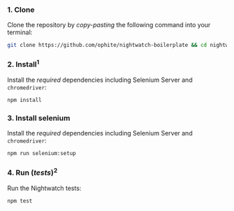 ### 1. Clone

Clone the repository by _copy-pasting_ the following command into your terminal:

```sh
git clone https://github.com/ophite/nightwatch-boilerplate && cd nightwatch-boilerplate
```

### 2. Install<sup>1</sup>

Install the *required* dependencies
including Selenium Server and `chromedriver`:

```sh
npm install
```

### 3. Install selenium

Install the *required* dependencies
including Selenium Server and `chromedriver`:

```sh
npm run selenium:setup
```


### 4. Run (_tests_)<sup>2</sup>

Run the Nightwatch tests:

```sh
npm test
```
